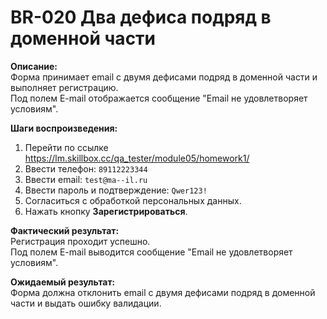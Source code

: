 # BR-020 Два дефиса подряд в доменной части

**Описание:**  
Форма принимает email с двумя дефисами подряд в доменной части и выполняет регистрацию.  
Под полем E-mail отображается сообщение "Email не удовлетворяет условиям".

**Шаги воспроизведения:**  
1. Перейти по ссылке https://lm.skillbox.cc/qa_tester/module05/homework1/  
2. Ввести телефон: `89112223344`  
3. Ввести email: `test@ma--il.ru`  
4. Ввести пароль и подтверждение: `Qwer123!`  
5. Согласиться с обработкой персональных данных.  
6. Нажать кнопку **Зарегистрироваться**.

**Фактический результат:**  
Регистрация проходит успешно.  
Под полем E-mail выводится сообщение "Email не удовлетворяет условиям".

**Ожидаемый результат:**  
Форма должна отклонить email с двумя дефисами подряд в доменной части и выдать ошибку валидации.
